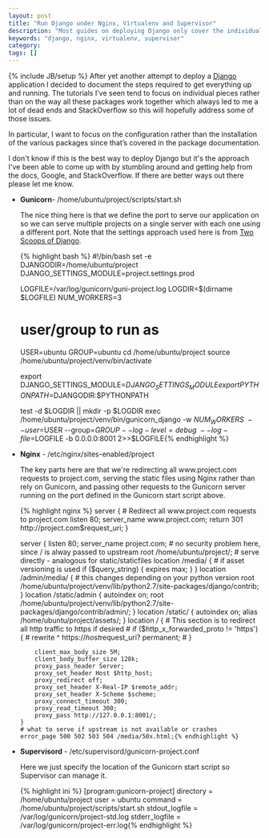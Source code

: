 ```yaml
---
layout: post
title: "Run Django under Nginx, Virtualenv and Supervisor"
description: "Most guides on deploying Django only cover the individual packages. I wanted to share the way I deploy Django using Nginx, Virtualenv, and Supervisor"
keywords: "django, nginx, virtualenv, supervisor"
category:
tags: []
---
```

{% include JB/setup %}
After yet another attempt to deploy a <a href="https://www.djangoproject.com/" target="_blank">Django</a> application I decided to document the steps required to get everything up and running. The tutorials I’ve seen tend to focus on individual pieces rather than on the way all these packages work together which always led to me a lot of dead ends and StackOverflow so this will hopefully address some of those issues.

In particular, I want to focus on the configuration rather than the installation of the various packages since that’s covered in the package documentation.

I don't know if this is the best way to deploy Django but it's the approach I've been able to come up with by stumbling around and getting help from the docs, Google, and StackOverflow. If there are better ways out there please let me know.

<ul class="bulleted">
	<li>
		<p><strong>Gunicorn</strong>- /home/ubuntu/project/scripts/start.sh</p>
		<p>The nice thing here is that we define the port to serve our application on so we can serve multiple projects on a single server with each one using a different port. Note that the settings approach used here is from <a href="https://github.com/twoscoops/django-twoscoops-project/tree/develop/project_name/project_name/settings" target="_blank">Two Scoops of Django</a>.
		</p>
{% highlight bash %}
#!/bin/bash
set -e
DJANGODIR=/home/ubuntu/project
DJANGO_SETTINGS_MODULE=project.settings.prod

LOGFILE=/var/log/gunicorn/guni-project.log
LOGDIR=$(dirname $LOGFILE)
NUM_WORKERS=3
# user/group to run as
USER=ubuntu
GROUP=ubuntu
cd /home/ubuntu/project
source /home/ubuntu/project/venv/bin/activate

export DJANGO_SETTINGS_MODULE=$DJANGO_SETTINGS_MODULE
export PYTHONPATH=$DJANGODIR:$PYTHONPATH

test -d $LOGDIR || mkdir -p $LOGDIR
exec /home/ubuntu/project/venv/bin/gunicorn_django -w $NUM_WORKERS \
  --user=$USER --group=$GROUP --log-level=debug \
  --log-file=$LOGFILE -b 0.0.0.0:8001 2>>$LOGFILE{% endhighlight %}
</li>

<li>
	<p><strong>Nginx</strong> - /etc/nginx/sites-enabled/project</p>
	<p>The key parts here are that we're redirecting all www.project.com requests to project.com, serving the static files using Nginx rather than rely on Gunicorn, and passing other requests to the Gunicorn server running on the port defined in the Gunicorn start script above.
	</p>
{% highlight nginx %}
server {
    # Redirect all www.project.com requests to project.com
    listen 80;
    server_name www.project.com;
    return 301 http://project.com$request_uri;
}

server {
    listen   80;
    server_name project.com;
    # no security problem here, since / is alway passed to upstream
    root /home/ubuntu/project/;
    # serve directly - analogous for static/staticfiles
    location /media/ {
        # if asset versioning is used
        if ($query_string) {
            expires max;
        }
    }
    location /admin/media/ {
        # this changes depending on your python version
        root /home/ubuntu/project/venv/lib/python2.7/site-packages/django/contrib;
    }
    location /static/admin {
        autoindex on;
        root   /home/ubuntu/project/venv/lib/python2.7/site-packages/django/contrib/admin/;
    }
    location /static/ {
        autoindex on;
        alias   /home/ubuntu/project/assets/;
    }
    location / {
    # This section is to redirect all http traffic to https if desired
    # if ($http_x_forwarded_proto != 'https') {
    #   rewrite ^ https://$host$request_uri? permanent;
    # }

        client_max_body_size 5M;
        client_body_buffer_size 128k;
        proxy_pass_header Server;
        proxy_set_header Host $http_host;
        proxy_redirect off;
        proxy_set_header X-Real-IP $remote_addr;
        proxy_set_header X-Scheme $scheme;
        proxy_connect_timeout 300;
        proxy_read_timeout 300;
        proxy_pass http://127.0.0.1:8001/;
    }
    # what to serve if upstream is not available or crashes
    error_page 500 502 503 504 /media/50x.html;{% endhighlight %}
</li>

<li>
	<p><strong>Supervisord</strong> - /etc/supervisord/gunicorn-project.conf</p>
	<p>Here we just specify the location of the Gunicorn start script so Supervisor can manage it.</p>
{% highlight ini %}
[program:gunicorn-project]
directory = /home/ubuntu/project
user = ubuntu
command = /home/ubuntu/project/scripts/start.sh
stdout_logfile = /var/log/gunicorn/project-std.log
stderr_logfile = /var/log/gunicorn/project-err.log{% endhighlight %}
</li>
</ul>